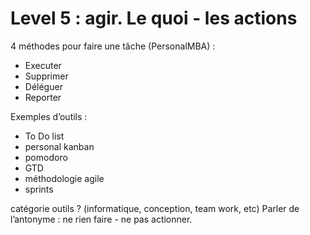# Level 5 : agir. Le quoi - les actions

4 méthodes pour faire une tâche (PersonalMBA) : 

- Executer
- Supprimer
- Déléguer
- Reporter

Exemples d’outils : 

- To Do list 
- personal kanban
- pomodoro
- GTD
- méthodologie agile
- sprints

catégorie outils ? (informatique, conception, team work, etc) 
Parler de l’antonyme : ne rien faire - ne pas actionner.
